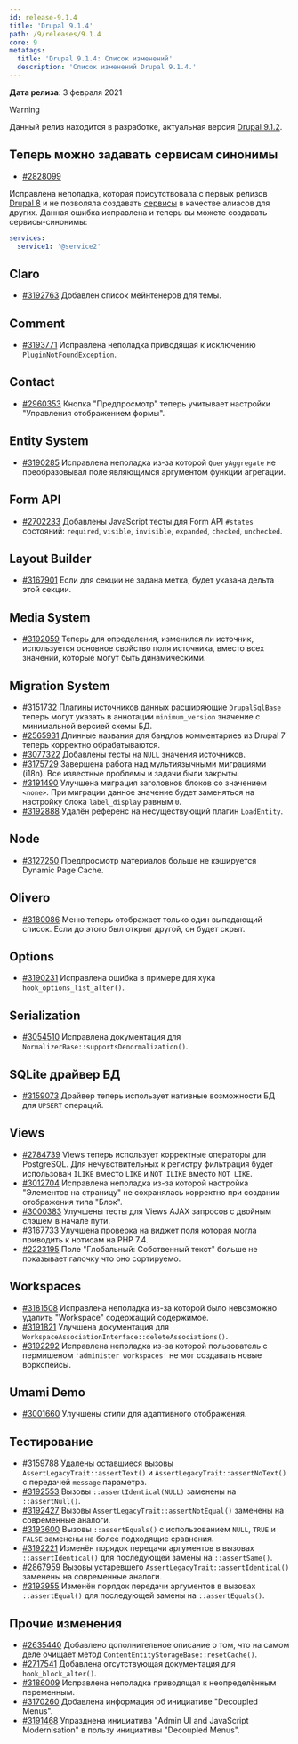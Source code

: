 ```yaml
---
id: release-9.1.4
title: 'Drupal 9.1.4'
path: /9/releases/9.1.4
core: 9
metatags:
  title: 'Drupal 9.1.4: Список изменений'
  description: 'Список изменений Drupal 9.1.4.'
---
```


**Дата релиза**: 3 февраля 2021

> [!WARNING]
> Данный релиз находится в разработке, актуальная версия [Drupal 9.1.2](release-9.1.2.md).

## Теперь можно задавать сервисам синонимы

- [#2828099](https://www.drupal.org/project/drupal/issues/2828099)

Исправлена неполадка, которая присутствовала с первых релизов [Drupal 8](../../8/drupal-8.md) и не позволяла создавать [сервисы](../services/services.md) в качестве алиасов для других. Данная ошибка исправлена и теперь вы можете создавать сервисы-синонимы:

```yaml
services:
  service1: '@service2'
```

## Claro

- [#3192763](https://www.drupal.org/project/drupal/issues/3192763) Добавлен список мейнтенеров для темы.

## Comment

- [#3193771](https://www.drupal.org/project/drupal/issues/3193771) Исправлена неполадка приводящая к исключению `PluginNotFoundException`.

## Contact

- [#2960353](https://www.drupal.org/project/drupal/issues/2960353) Кнопка "Предпросмотр" теперь учитывает настройки "Управления отображением формы".

## Entity System

- [#3190285](https://www.drupal.org/project/drupal/issues/3190285) Исправлена неполадка из-за которой `QueryAggregate` не преобразовывал поле являющимся аргументом функции агрегации.

## Form API

- [#2702233](https://www.drupal.org/project/drupal/issues/2702233) Добавлены JavaScript тесты для Form API `#states` состояний: `required`, `visible`, `invisible`, `expanded`, `checked`, `unchecked`.

## Layout Builder

- [#3167901](https://www.drupal.org/project/drupal/issues/3167901) Если для секции не задана метка, будет указана дельта этой секции.

## Media System

- [#3192059](https://www.drupal.org/project/drupal/issues/3192059) Теперь для определения, изменился ли источник, используется основное свойство поля источника, вместо всех значений, которые могут быть динамическими.

## Migration System

- [#3151732](https://www.drupal.org/project/drupal/issues/3151732) [Плагины](../plugins/plugins.md) источников данных расширяющие `DrupalSqlBase` теперь могут указать в аннотации `minimum_version` значение с минимальной версией схемы БД.
- [#2565931](https://www.drupal.org/project/drupal/issues/2565931) Длинные названия для бандлов комментариев из Drupal 7 теперь корректно обрабатываются.
- [#3077322](https://www.drupal.org/project/drupal/issues/3077322) Добавлены тесты на `NULL` значения источников.
- [#3175729](https://www.drupal.org/project/drupal/issues/3175729) Завершена работа над мультиязычными миграциями (i18n). Все известные проблемы и задачи были закрыты.
- [#3191490](https://www.drupal.org/project/drupal/issues/3191490) Улучшена миграция заголовков блоков со значением `<none>`. При миграции данное значение будет заменяться на настройку блока `label_display` равным `0`.
- [#3192888](https://www.drupal.org/project/drupal/issues/3192888) Удалён референс на несуществующий плагин `LoadEntity`.

## Node

- [#3127250](https://www.drupal.org/project/drupal/issues/3127250) Предпросмотр материалов больше не кэшируется Dynamic Page Cache.

## Olivero

- [#3180086](https://www.drupal.org/project/drupal/issues/3180086) Меню теперь отображает только один выпадающий список. Если до этого был открыт другой, он будет скрыт.

## Options

- [#3190231](https://www.drupal.org/project/drupal/issues/3190231) Исправлена ошибка в примере для хука `hook_options_list_alter()`.

## Serialization

- [#3054510](https://www.drupal.org/project/drupal/issues/3054510) Исправлена документация для `NormalizerBase::supportsDenormalization()`.

## SQLite драйвер БД

- [#3159073](https://www.drupal.org/project/drupal/issues/3159073) Драйвер теперь использует нативные возможности БД для `UPSERT` операций.

## Views

- [#2784739](https://www.drupal.org/project/drupal/issues/2784739) Views теперь использует корректные операторы для PostgreSQL. Для нечувствительных к регистру фильтрация будет использован `ILIKE` вместо `LIKE` и `NOT ILIKE` вместо `NOT LIKE`.
- [#3012704](https://www.drupal.org/project/drupal/issues/3012704) Исправлена неполадка из-за которой настройка "Элементов на страницу" не сохранялась корректно при создании отображения типа "Блок".
- [#3000383](https://www.drupal.org/project/drupal/issues/3000383) Улучшены тесты для Views AJAX запросов с двойным слэшем в начале пути.
- [#3167733](https://www.drupal.org/project/drupal/issues/3167733) Улучшена проверка на виджет поля которая могла приводить к нотисам на PHP 7.4.
- [#2223195](https://www.drupal.org/project/drupal/issues/2223195) Поле "Глобальный: Собственный текст" больше не показывает галочку что оно сортируемо.

## Workspaces

- [#3181508](https://www.drupal.org/project/drupal/issues/3181508) Исправлена неполадка из-за которой было невозможно удалить "Workspace" содержащий содержимое.
- [#3191821](https://www.drupal.org/project/drupal/issues/3191821) Улучшена документация для `WorkspaceAssociationInterface::deleteAssociations()`.
- [#3192292](https://www.drupal.org/project/drupal/issues/3192292) Исправлена неполадка из-за которой пользователь с пермишеном `'administer workspaces'` не мог создавать новые воркспейсы.

## Umami Demo

- [#3001660](https://www.drupal.org/project/drupal/issues/3001660) Улучшены стили для адаптивного отображения.

## Тестирование

- [#3159788](https://www.drupal.org/project/drupal/issues/3159788) Удалены оставшиеся вызовы `AssertLegacyTrait::assertText()` и `AssertLegacyTrait::assertNoText()` с передачей `message` параметра.
- [#3192553](https://www.drupal.org/project/drupal/issues/3192553) Вызовы `::assertIdentical(NULL)` заменены на `::assertNull()`.
- [#3192427](https://www.drupal.org/project/drupal/issues/3192427) Вызовы `AssertLegacyTrait::assertNotEqual()` заменены на современные аналоги.
- [#3193600](https://www.drupal.org/project/drupal/issues/3193600) Вызовы `::assertEquals()` с использованием `NULL`, `TRUE` и `FALSE` заменены на более подходящие сравнения.
- [#3192221](https://www.drupal.org/project/drupal/issues/3192221) Изменён порядок передачи аргументов в вызовах `::assertIdentical()` для последующей замены на `::assertSame()`.
- [#2867959](https://www.drupal.org/project/drupal/issues/2867959) Вызовы устаревшего `AssertLegacyTrait::assertIdentical()` заменены на современные аналоги.
- [#3193955](https://www.drupal.org/project/drupal/issues/3193955) Изменён порядок передачи аргументов в вызовах `::assertEqual()` для последующей замены на `::assertEquals()`.

## Прочие изменения

- [#2635440](https://www.drupal.org/project/drupal/issues/2635440) Добавлено дополнительное описание о том, что на самом деле очищает метод `ContentEntityStorageBase::resetCache()`.
- [#2717541](https://www.drupal.org/project/drupal/issues/2717541) Добавлена отсутствующая документация для `hook_block_alter()`.
- [#3186009](https://www.drupal.org/project/drupal/issues/3186009) Исправлена неполадка приводящая к неопределённым переменным.
- [#3170260](https://www.drupal.org/project/ideas/issues/3170260) Добавлена информация об инициативе "Decoupled Menus".
- [#3191468](https://www.drupal.org/project/drupal/issues/3191468) Упразднена инициатива "Admin UI and JavaScript Modernisation" в пользу инициативы "Decoupled Menus".